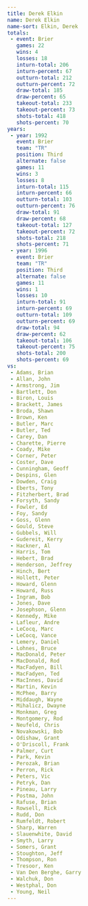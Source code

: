 ```yaml
---
title: Derek Elkin
name: Derek Elkin
name-sort: Elkin, Derek
totals:
 - event: Brier
   games: 22
   wins: 4
   losses: 18
   inturn-total: 206
   inturn-percent: 67
   outturn-total: 212
   outturn-percent: 72
   draw-total: 185
   draw-percent: 65
   takeout-total: 233
   takeout-percent: 73
   shots-total: 418
   shots-percent: 70
years:
 - year: 1992
   event: Brier
   team: "TR"
   position: Third
   alternate: false
   games: 11
   wins: 3
   losses: 8
   inturn-total: 115
   inturn-percent: 66
   outturn-total: 103
   outturn-percent: 76
   draw-total: 91
   draw-percent: 68
   takeout-total: 127
   takeout-percent: 72
   shots-total: 218
   shots-percent: 71
 - year: 1996
   event: Brier
   team: "TR"
   position: Third
   alternate: false
   games: 11
   wins: 1
   losses: 10
   inturn-total: 91
   inturn-percent: 69
   outturn-total: 109
   outturn-percent: 69
   draw-total: 94
   draw-percent: 62
   takeout-total: 106
   takeout-percent: 75
   shots-total: 200
   shots-percent: 69
vs:
 - Adams, Brian
 - Allan, John
 - Armstrong, Jim
 - Bartlett, Don
 - Biron, Louis
 - Brackett, James
 - Broda, Shawn
 - Brown, Ken
 - Butler, Marc
 - Butler, Ted
 - Carey, Dan
 - Charette, Pierre
 - Coady, Mike
 - Corner, Peter
 - Coster, Dave
 - Cunningham, Geoff
 - Despins, Glen
 - Dowden, Craig
 - Eberts, Tony
 - Fitzherbert, Brad
 - Forsyth, Sandy
 - Fowler, Ed
 - Foy, Sandy
 - Goss, Glenn
 - Gould, Steve
 - Gubbels, Will
 - Gudereit, Kerry
 - Hackner, Al
 - Harris, Tom
 - Hebert, Brad
 - Henderson, Jeffrey
 - Hinch, Bert
 - Hollett, Peter
 - Howard, Glenn
 - Howard, Russ
 - Ingram, Bob
 - Jones, Dave
 - Josephson, Glenn
 - Kennedy, Mike
 - Lafleur, Andre
 - LeCocq, Marc
 - LeCocq, Vance
 - Lemery, Daniel
 - Lohnes, Bruce
 - MacDonald, Peter
 - MacDonald, Rod
 - MacFadyen, Bill
 - MacFadyen, Ted
 - MacInnes, David
 - Martin, Kevin
 - McPhee, Barry
 - Middaugh, Wayne
 - Mihalicz, Dwayne
 - Monkman, Greg
 - Montgomery, Rod
 - Neufeld, Chris
 - Novakowski, Bob
 - Odishaw, Grant
 - O'Driscoll, Frank
 - Palmer, Curt
 - Park, Kevin
 - Perozak, Brian
 - Perron, Rick
 - Peters, Vic
 - Petryk, Dan
 - Pineau, Larry
 - Postma, John
 - Rafuse, Brian
 - Rowsell, Rick
 - Rudd, Don
 - Rumfeldt, Robert
 - Sharp, Warren
 - Slauenwhite, David
 - Smyth, Larry
 - Somers, Grant
 - Stoughton, Jeff
 - Thompson, Ron
 - Tresoor, Ken
 - Van Den Berghe, Garry
 - Walchuk, Don
 - Westphal, Don
 - Young, Neil
---
```

